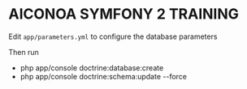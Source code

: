 AICONOA SYMFONY 2 TRAINING
==========================

Edit `app/parameters.yml` to configure the database parameters

Then run
* php app/console doctrine:database:create
* php app/console doctrine:schema:update --force